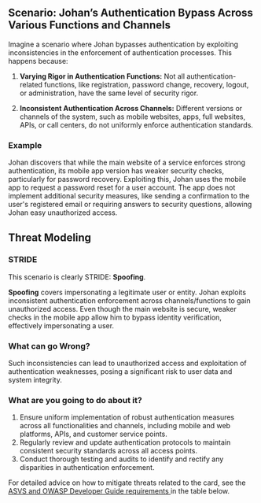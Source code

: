 ## Scenario: Johan’s Authentication Bypass Across Various Functions and Channels

Imagine a scenario where Johan bypasses authentication by exploiting inconsistencies in the enforcement of authentication processes. This happens because:

1. **Varying Rigor in Authentication Functions:** Not all authentication-related functions, like registration, password change, recovery, logout, or administration, have the same level of security rigor.

2. **Inconsistent Authentication Across Channels:** Different versions or channels of the system, such as mobile websites, apps, full websites, APIs, or call centers, do not uniformly enforce authentication standards.

### Example

Johan discovers that while the main website of a service enforces strong authentication, its mobile app version has weaker security checks, particularly for password recovery. Exploiting this, Johan uses the mobile app to request a password reset for a user account. The app does not implement additional security measures, like sending a confirmation to the user's registered email or requiring answers to security questions, allowing Johan easy unauthorized access.

## Threat Modeling

### STRIDE

This scenario is clearly STRIDE: **Spoofing**.

**Spoofing** covers impersonating a legitimate user or entity.
Johan exploits inconsistent authentication enforcement across channels/functions to gain unauthorized access.
Even though the main website is secure, weaker checks in the mobile app allow him to bypass identity verification, effectively impersonating a user.

### What can go Wrong?

Such inconsistencies can lead to unauthorized access and exploitation of authentication weaknesses, posing a significant risk to user data and system integrity.

### What are you going to do about it?

1. Ensure uniform implementation of robust authentication measures across all functionalities and channels, including mobile and web platforms, APIs, and customer service points.
2. Regularly review and update authentication protocols to maintain consistent security standards across all access points.
3. Conduct thorough testing and audits to identify and rectify any disparities in authentication enforcement.

For detailed advice on how to mitigate threats related to the card, see the [ASVS and OWASP Developer Guide requirements ](#mapping 'ASVS and OWASP Developer Guide requirements [internal]') in the table below.

